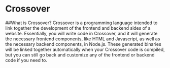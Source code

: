 # Crossover

##What is Crossover?
Crossover is a programming language intended to link together the development of the frontend and backend sides of a website. Essentially, you will write code in Crossover, and it will generate the necessary frontend components, like HTML and Javascript, as well as the necessary backend components, in Node.js. These generated binaries will be linked together automatically when your Crossover code is compiled, but you can still go back and customize any of the frontend or backend code if you need to.
